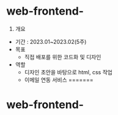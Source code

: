 # web-frontend-

1. 개요
- 기간 : 2023.01~2023.02(5주) 
- 목표 
	- 직접 배포를 위한 코드화 및 디자인
- 역할
	- 디자인 초안을 바탕으로 html, css 작업
	- 이메일 연동 서비스
=======
# web-frontend-

